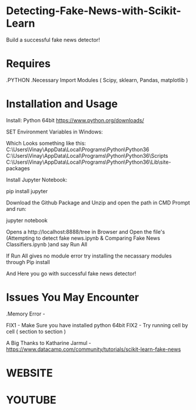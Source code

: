 # Detecting-Fake-News-with-Scikit-Learn

Build a successful fake news detector!

# Requires

.PYTHON
.Necessary Import Modules ( Scipy, sklearn, Pandas, matplotlib )

# Installation and Usage

Install: Python 64bit https://www.python.org/downloads/

SET Environment Variables in Windows:

Which Looks something like this:
C:\Users\Vinay\AppData\Local\Programs\Python\Python36 C:\Users\Vinay\AppData\Local\Programs\Python\Python36\Scripts C:\Users\Vinay\AppData\Local\Programs\Python\Python36\Lib\site-packages

Install Jupyter Notebook:

pip install jupyter

Download the Github Package and Unzip and open the path in CMD Prompt and run:

jupyter notebook

Opens a http://localhost:8888/tree in Browser and Open the file's (Attempting to detect fake news.ipynb & Comparing Fake News Classifiers.ipynb )and say Run All

If Run All gives no module error try installing the necassary modules through Pip install

And Here you go with successful fake news detector!

# Issues You May Encounter

.Memory Error -

FIX1 - Make Sure you have installed python 64bit FIX2 - Try running cell by cell ( section to section )

A Big Thanks to Katharine Jarmul - https://www.datacamp.com/community/tutorials/scikit-learn-fake-news

# WEBSITE

# YOUTUBE
